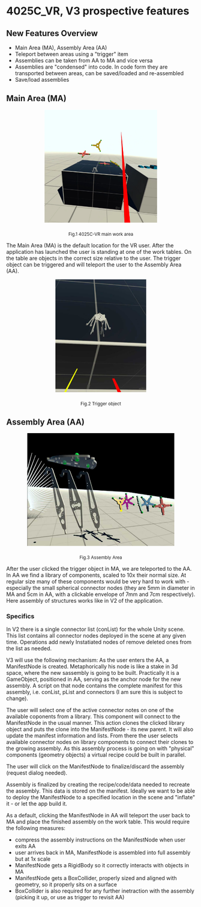 # 4025C_VR, V3 prospective features
 
## New Features Overview

- Main Area (MA), Assembly Area (AA)
- Teleport between areas using a "trigger" item
- Assemblies can be taken from AA to MA and vice versa
- Assemblies are "condensed" into code. In code form they are transported between areas, can be saved/loaded and re-assembled
- Save/load assemblies

## Main Area (MA)

<p align="center">
  <img src="images/4025-VR-V3-MA0.jpg" height="300">
</p>
<p align = "center">
  <sub>Fig.1 4025C-VR main work area</sub>
</p>

The Main Area (MA) is the default location for the VR user. After the application has launched the user is standing at one of the work tables. On the table are objects in the correct size relative to the user. The trigger object can be triggered and will teleport the user to the Assembly Area (AA).  

<p align="center">
  <img src="images/4025-VR-V3-TriggerObject.jpg" height="300">
</p>
<p align = "center">
  <sub>Fig.2 Trigger object</sub>
</p>

## Assembly Area (AA)

<p align="center">
  <img src="images/4025C-VR-V3-AssemblyArea.jpg" height="300">
</p>
<p align = "center">
  <sub>Fig.3 Assembly Area</sub>
</p>

After the user clicked the trigger object in MA, we are teleported to the AA. In AA we find a library of components, scaled to 10x their normal size. At regular size many of these components would be very hard to work with - especially the small spherical connector nodes (they are 5mm in diameter in MA and 5cm in AA, with a clickable envelope of 7mm and 7cm respectively). Here assembly of structures works like in V2 of the application.

### Specifics

In V2 there is a single connector list (conList) for the whole Unity scene. This list contains all connector nodes deployed in the scene at any given time. Operations add newly Instatiated nodes of remove deleted ones from the list as needed.

V3 will use the following mechanism:
As the user enters the AA, a ManifestNode is created. Metaphorically his node is like a stake in 3d space, where the new sassembly is going to be built. Practically it is a GameObject, positioned in AA, serving as the anchor node for the new assembly. A script on that node contains the complete manifest for this assembly, i.e. conList, pList and connectors (I am sure this is subject to change).

The user will select one of the active connector notes on one of the available coponents from a library. This component will connect to the ManifestNode in the usual manner. This action clones the clicked library object and puts the clone into the ManifestNode - its new parent. It will also update the manifest information and lists. From there the user selects available connector nodes on library components to connect their clones to the growing assembly. As this assembly process is going on with "physical" components (geometry objects) a virtual recipe could be built in parallel. 

The user will click on the ManifestNode to finalize/discard the assembly (request dialog needed).

Assembly is finalized by creating the recipe/code/data needed to recreate the assembly. This data is stored on the manifest. Ideally we want to be able to deploy the ManifestNode to a specified location in the scene and "inflate" it - or let the app build it.

As a default, clicking the ManifestNode in AA will teleport the user back to MA and place the finished assembly on the work table. This would require the following measures:
- compress the assembly instructions on the ManifestNode when user exits AA
- user arrives back in MA, ManifestNode is assembled into full assembly but at 1x scale
- ManifestNode gets a RigidBody so it correctly interacts with objects in MA
- ManifestNode gets a BoxCollider, properly sized and aligned with geometry, so it properly sits on a surface
- BoxCollider is also required for any further inetraction with the assembly (picking it up, or use as trigger to revisit AA)











